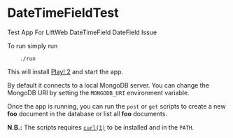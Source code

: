 DateTimeFieldTest
=================

Test App For LiftWeb DateTimeField DateField Issue


To run simply run

		./run

This will install [Play! 2](http://www.playframework.org/) and start the app.

By default it connects to a local MongoDB server. You can change the MongoDB URI by setting the `MONGODB_URI` environment variable.

Once the app is running, you can run the `post` or `get` scripts to create a new **foo** document in the database or list all **foo** documents.


**N.B.:** The scripts requires [`curl(1)`](http://curl.haxx.se/) to be installed and in the `PATH`.

